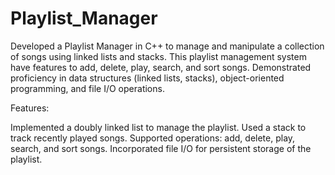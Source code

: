 # Playlist_Manager
Developed a Playlist Manager in C++ to manage and manipulate a collection of songs using linked lists and stacks. This  playlist management system have features to add, delete, play, search, and sort songs. Demonstrated proficiency in data structures (linked lists, stacks), object-oriented programming, and file I/O operations.

 Features:

Implemented a doubly linked list to manage the playlist.
Used a stack to track recently played songs.
Supported operations: add, delete, play, search, and sort songs.
Incorporated file I/O for persistent storage of the playlist.


